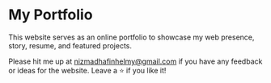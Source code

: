 # My Portfolio

This website serves as an online portfolio to showcase my web presence, story, resume, and featured projects.

Please hit me up at nizmadhafinhelmy@gmail.com if you have any feedback or ideas for the website. Leave a ⭐ if you like it!
